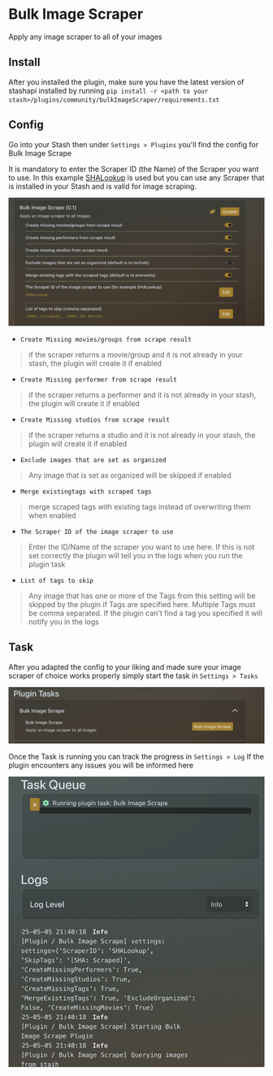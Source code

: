 # Bulk Image Scraper

Apply any image scraper to all of your images 

## Install

After you installed the plugin, make sure you have the latest version of stashapi installed by running `pip install -r <path to your stash>/plugins/community/bulkImageScraper/requirements.txt`

## Config

Go into your Stash then under `Settings > Plugins` you'll find the config for Bulk Image Scrape

It is mandatory to enter the Scraper ID (the Name) of the Scraper you want to use. In this example [SHALookup](https://github.com/FansDB/metadata-scrapers) is used but you can use any Scraper that is installed in your Stash and is valid for image scraping.

![Settings](./res/settings.png)

- `Create Missing movies/groups from scrape result`
> if the scraper returns a movie/group and it is not already in your stash, the plugin will create it if enabled
- `Create Missing performer from scrape result`
> if the scraper returns a performer and it is not already in your stash, the plugin will create it if enabled
- `Create Missing studios from scrape result`
> if the scraper returns a studio and it is not already in your stash, the plugin will create it if enabled
- `Exclude images that are set as organized`
> Any image that is set as organized will be skipped if enabled
- `Merge existingtags with scraped tags`
> merge scraped tags with existing tags instead of overwriting them when enabled
- `The Scraper ID of the image scraper to use`
> Enter the ID/Name of the scraper you want to use here. If this is not set correctly the plugin will tell you in the logs when you run the plugin task
- `List of tags to skip`
> Any image that has one or more of the Tags from this setting will be skipped by the plugin if Tags are specified here. Multiple Tags must be comma separated. If the plugin can't find a tag you specified it will notify you in the logs

## Task

After you adapted the config to your liking and made sure your image scraper of choice works properly simply start the task in `Settings > Tasks`

![Task](./res/task.png)

Once the Task is running you can track the progress in `Settings > Log`
If the plugin encounters any issues you will be informed here

![Running](./res/running.png)
